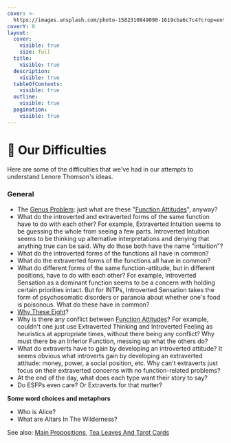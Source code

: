 ```yaml
---
cover: >-
  https://images.unsplash.com/photo-1582310849090-1619cba6c7c4?crop=entropy&cs=srgb&fm=jpg&ixid=M3wxOTcwMjR8MHwxfHNlYXJjaHw1fHxkaWZmaWN1bHR5fGVufDB8fHx8MTczODAzNjI0Mnww&ixlib=rb-4.0.3&q=85
coverY: 0
layout:
  cover:
    visible: true
    size: full
  title:
    visible: true
  description:
    visible: true
  tableOfContents:
    visible: true
  outline:
    visible: true
  pagination:
    visible: true
---
```


# 🤷 Our Difficulties

Here are some of the difficulties that we've had in our attempts to understand Lenore Thomson's ideas.

### General

* The [Genus Problem](definition-problem/genus-problem.md): just what are these "[Function Attitudes](../function-attitude/)", anyway?
* What do the introverted and extraverted forms of the same function have to do with each other? For example, Extraverted Intuition seems to be guessing the whole from seeing a few parts. Introverted Intuition seems to be thinking up alternative interpretations and denying that anything true can be said. Why do those both have the name "intuition"?
* What do the introverted forms of the functions all have in common?
* What do the extraverted forms of the functions all have in common?
* What do different forms of the same function-attitude, but in different positions, have to do with each other? For example, Introverted Sensation as a dominant function seems to be a concern with holding certain priorities intact. But for INTPs, Introverted Sensation takes the form of psychosomatic disorders or paranoia about whether one's food is poisonous. What do these have in common?
* [Why These Eight](why-these-eight.md)?
* Why is there any conflict between [Function Attitudes](../function-attitude/)? For example, couldn't one just use Extraverted Thinking and Introverted Feeling as heuristics at appropriate times, without there being any conflict? Why must there be an Inferior Function, messing up what the others do?
* What do extraverts have to gain by developing an introverted attitude? It seems obvious what introverts gain by developing an extraverted attitude: money, power, a social position, etc. Why can't extraverts just focus on their extraverted concerns with no function-related problems?
* At the end of the day, what does each type want their story to say?
* Do ESFPs even care? Or Extraverts for that matter?

**Some word choices and metaphors**

* Who is Alice?
* What are Altars In The Wilderness?

See also: [Main Propositions](../main-propositions.md), [Tea Leaves And Tarot Cards](../../far-flung-explorations/tea-leaves-and-tarot-cards.md)
